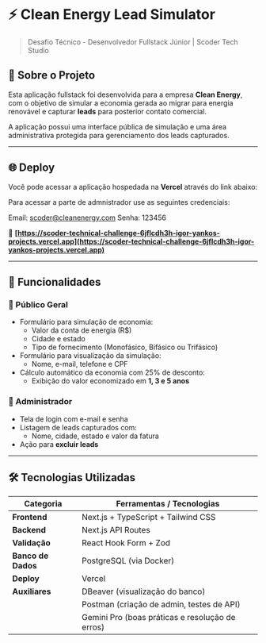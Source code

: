 # ⚡ Clean Energy Lead Simulator

> Desafio Técnico - Desenvolvedor Fullstack Júnior | Scoder Tech Studio

## 🧩 Sobre o Projeto

Esta aplicação fullstack foi desenvolvida para a empresa **Clean Energy**, com o objetivo de simular a economia gerada ao migrar para energia renovável e capturar **leads** para posterior contato comercial.

A aplicação possui uma interface pública de simulação e uma área administrativa protegida para gerenciamento dos leads capturados.

---

## 🌐 Deploy

Você pode acessar a aplicação hospedada na **Vercel** através do link abaixo:

Para acessar a parte de admnistrador use as seguintes credenciais:

Email: scoder@cleanenergy.com
Senha: 123456

🔗 **[https://scoder-technical-challenge-6jflcdh3h-igor-yankos-projects.vercel.app](https://scoder-technical-challenge-6jflcdh3h-igor-yankos-projects.vercel.app)**

---

## 🎯 Funcionalidades

### 👥 Público Geral
- Formulário para simulação de economia:
  - Valor da conta de energia (R$)
  - Cidade e estado
  - Tipo de fornecimento (Monofásico, Bifásico ou Trifásico)
- Formulário para visualização da simulação:
  - Nome, e-mail, telefone e CPF
- Cálculo automático da economia com 25% de desconto:
  - Exibição do valor economizado em **1, 3 e 5 anos**

### 🔐 Administrador
- Tela de login com e-mail e senha
- Listagem de leads capturados com:
  - Nome, cidade, estado e valor da fatura
- Ação para **excluir leads**

---

## 🛠️ Tecnologias Utilizadas

| Categoria       | Ferramentas / Tecnologias                        |
|-----------------|--------------------------------------------------|
| **Frontend**    | Next.js + TypeScript + Tailwind CSS             |
| **Backend**     | Next.js API Routes                               |
| **Validação**   | React Hook Form + Zod                            |
| **Banco de Dados** | PostgreSQL (via Docker)                       |
| **Deploy**      | Vercel                                           |
| **Auxiliares**  | DBeaver (visualização do banco)                 |
|                 | Postman (criação de admin, testes de API)       |
|                 | Gemini Pro (boas práticas e resolução de erros) |
